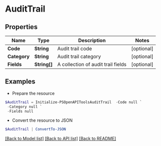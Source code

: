 # AuditTrail
## Properties

Name | Type | Description | Notes
------------ | ------------- | ------------- | -------------
**Code** | **String** | Audit trail code | [optional] 
**Category** | **String** | Audit trail category | [optional] 
**Fields** | **String[]** | A collection of audit trail fields | [optional] 

## Examples

- Prepare the resource
```powershell
$AuditTrail = Initialize-PSOpenAPIToolsAuditTrail  -Code null `
 -Category null `
 -Fields null
```

- Convert the resource to JSON
```powershell
$AuditTrail | ConvertTo-JSON
```

[[Back to Model list]](../README.md#documentation-for-models) [[Back to API list]](../README.md#documentation-for-api-endpoints) [[Back to README]](../README.md)

